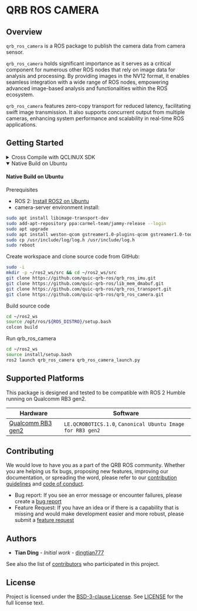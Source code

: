 # QRB ROS CAMERA

## Overview

`qrb_ros_camera` is a ROS package to publish the camera data from camera sensor.

`qrb_ros_camera` holds significant importance as it serves as a critical component for numerous other ROS nodes that 
rely on image data for analysis and processing. By providing images in the NV12 format, it enables seamless integration 
with a wide range of ROS nodes, empowering advanced image-based analysis and functionalities within the ROS ecosystem.

`qrb_ros_camera` features zero-copy transport for reduced latency, facilitating swift image transmission. It also 
supports concurrent output from multiple cameras, enhancing system performance and scalability in real-time ROS 
applications.

## Getting Started

<details><summary>Cross Compile with QCLINUX SDK</summary>

#### Cross Compile with QCLINUX SDK

Setup QCLINUX SDK environments:
- Reference [QRB ROS Documents: Getting Started](https://quic-qrb-ros.github.io/getting_started/environment_setup.html)

Create workspace in QCLINUX SDK environment and clone source code

```bash
mkdir -p <qirp_decompressed_workspace>/qirp-sdk/ros_ws
cd <qirp_decompressed_workspace>/qirp-sdk/ros_ws
git clone https://github.com/quic-qrb-ros/qrb_ros_imu.git
git clone https://github.com/quic-qrb-ros/lib_mem_dmabuf.git
git clone https://github.com/quic-qrb-ros/qrb_ros_transport.git
git clone https://github.com/quic-qrb-ros/qrb_ros_camera.git
```

Build source code with QCLINUX SDK

```bash
export AMENT_PREFIX_PATH="${OECORE_TARGET_SYSROOT}/usr;${OECORE_NATIVE_SYSROOT}/usr"
export PYTHONPATH=${PYTHONPATH}:${OECORE_TARGET_SYSROOT}/usr/lib/python3.10/site-packages

colcon build --merge-install --cmake-args \
    -DPython3_ROOT_DIR=${OECORE_TARGET_SYSROOT}/usr \
    -DPython3_NumPy_INCLUDE_DIR=${OECORE_TARGET_SYSROOT}/usr/lib/python3.10/site-packages/numpy/core/include \
    -DSYSROOT_LIBDIR=${OECORE_TARGET_SYSROOT}/usr/lib \
    -DSYSROOT_INCDIR=${OECORE_TARGET_SYSROOT}/usr/include \
    -DPYTHON_SOABI=cpython-310-aarch64-linux-gnu -DCMAKE_STAGING_PREFIX=$(pwd)/install \
    -DCMAKE_PREFIX_PATH=$(pwd)/install/share \
    -DBUILD_TESTING=OFF
```

Install ROS package to device

```bash
cd <qirp_decompressed_workspace>/qirp-sdk/ros_ws/install
tar czvf qrb_ros_camera.tar.gz include lib share
scp qrb_ros_camera.tar.gz root@[ip-addr]:/opt/
ssh ssh root@[ip-addr]
(ssh) tar -zxf /opt/qrb_ros_camera.tar.gz -C /opt/qcom/qirp-sdk/usr/
```

Login to device and run

```bash
ssh root@[ip-addr]
(ssh) export HOME=/opt
(ssh) source /usr/bin/ros_setup.bash
(ssh) source /opt/qcom/qirp-sdk/qirp-setup.sh
(ssh) ros2 launch qrb_ros_camera qrb_ros_camera_launch.py
```

</details>

<details open><summary>Native Build on Ubuntu</summary>

#### Native Build on Ubuntu

Prerequisites

- ROS 2: [Install ROS2 on Ubuntu](https://docs.ros.org/en/humble/Installation/Ubuntu-Install-Debs.html)
- camera-server environment install:
```bash
sudo apt install libimage-transport-dev
sudo add-apt-repository ppa:carmel-team/jammy-release --login
sudo apt upgrade
sudo apt install weston-qcom gstreamer1.0-plugins-qcom gstreamer1.0-tools camxapi-kt libqmmf-dev syslog-plumber-dev
sudo cp /usr/include/log/log.h /usr/include/log.h
sudo reboot
```
Create workspace and clone source code from GitHub:

```bash
sudo -i
mkdir -p ~/ros2_ws/src && cd ~/ros2_ws/src
git clone https://github.com/quic-qrb-ros/qrb_ros_imu.git
git clone https://github.com/quic-qrb-ros/lib_mem_dmabuf.git
git clone https://github.com/quic-qrb-ros/qrb_ros_transport.git
git clone https://github.com/quic-qrb-ros/qrb_ros_camera.git
```
Build source code

```bash
cd ~/ros2_ws
source /opt/ros/${ROS_DISTRO}/setup.bash
colcon build
```

Run qrb_ros_camera

```bash
cd ~/ros2_ws
source install/setup.bash
ros2 launch qrb_ros_camera qrb_ros_camera_launch.py
```

</details>

## Supported Platforms

This package is designed and tested to be compatible with ROS 2 Humble running on Qualcomm RB3 gen2.

| Hardware                                                     | Software          |
| ------------------------------------------------------------ | ----------------- |
| [Qualcomm RB3 gen2](https://www.qualcomm.com/developer/hardware/rb3-gen-2-development-kit) | `LE.QCROBOTICS.1.0`, `Canonical Ubuntu Image for RB3 gen2` |

## Contributing

We would love to have you as a part of the QRB ROS community. Whether you are helping us fix bugs, proposing new features, improving our documentation, or spreading the word, please refer to our [contribution guidelines](./CONTRIBUTING.md) and [code of conduct](./CODE_OF_CONDUCT.md).

- Bug report: If you see an error message or encounter failures, please create a [bug report](../../issues)
- Feature Request: If you have an idea or if there is a capability that is missing and would make development easier and more robust, please submit a [feature request](../../issues)

## Authors

* **Tian Ding** - *Initial work* - [dingtian777](https://github.com/dingtian777)

See also the list of [contributors](https://github.com/your/project/contributors) who participated in this project.

## License

Project is licensed under the [BSD-3-clause License](https://spdx.org/licenses/BSD-3-Clause.html). See [LICENSE](./LICENSE) for the full license text.

